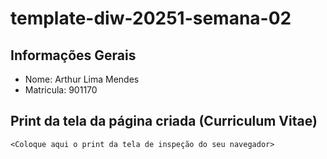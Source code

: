 # template-diw-20251-semana-02

## Informações Gerais
- Nome: Arthur Lima Mendes
- Matricula: 901170

## Print da tela da página criada (Curriculum Vitae)

`<Coloque aqui o print da tela de inspeção do seu navegador>`

